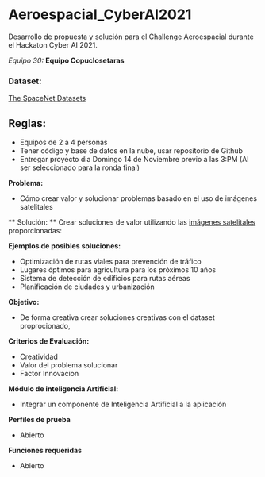 # Aeroespacial_CyberAI2021
Desarrollo de propuesta y solución para el Challenge Aeroespacial durante el Hackaton Cyber AI 2021. 

_Equipo 30:_
**Equipo Copuclosetaras** 

### Dataset:

[The SpaceNet Datasets](https://spacenet.ai/datasets/)

## Reglas:

* Equipos de 2 a 4 personas
* Tener código y base de datos en la nube, usar repositorio de Github
* Entregar proyecto dia Domingo 14 de Noviembre previo a las 3:PM (Al ser seleccionado para la ronda final)

**Problema:**

* Cómo crear valor y solucionar problemas basado en el uso de imágenes satelitales

** Solución: **
Crear soluciones de valor utilizando las [imágenes satelitales](https://spacenet.ai/datasets/) proporcionadas:

**Ejemplos de posibles soluciones:**

* Optimización de rutas viales para prevención de tráfico
* Lugares óptimos para agricultura para los próximos 10 años
* Sistema de detección de edificios para rutas aéreas
* Planificación de ciudades y urbanización

**Objetivo:**
* De forma creativa crear soluciones creativas con el dataset proprocionado,


**Criterios de Evaluación:**
* Creatividad
* Valor del problema  solucionar
* Factor Innovacion


**Módulo de inteligencia Artificial:**
* Integrar un componente de Inteligencia Artificial a la aplicación


**Perfiles de prueba**
* Abierto

**Funciones requeridas**
* Abierto

